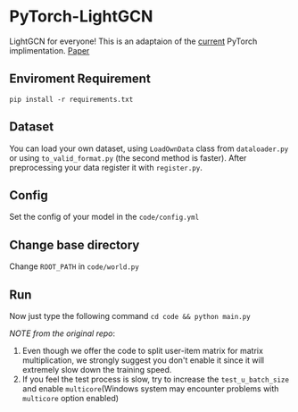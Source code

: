 # PyTorch-LightGCN

LightGCN for everyone! This is an adaptaion of the [current](https://github.com/gusye1234/LightGCN-PyTorch) PyTorch implimentation.  [Paper](https://arxiv.org/pdf/2002.02126.pdf)
## Enviroment Requirement

`pip install -r requirements.txt`
## Dataset

You can load your own dataset, using `LoadOwnData` class from `dataloader.py` or using `to_valid_format.py` (the second method is faster). After preprocessing your data register it with `register.py`.

## Config
Set the config of your model in the `code/config.yml`

## Change base directory

Change `ROOT_PATH` in `code/world.py`

## Run
Now just type the following command
`cd code && python main.py`

*NOTE from the original repo*:

1. Even though we offer the code to split user-item matrix for matrix multiplication, we strongly suggest you don't enable it since it will extremely slow down the training speed.
2. If you feel the test process is slow, try to increase the `test_u_batch_size` and enable `multicore`(Windows system may encounter problems with `multicore` option enabled)
